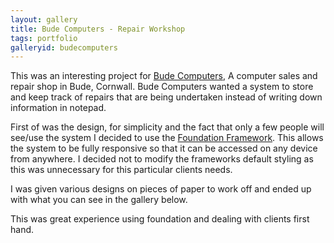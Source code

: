 ```yaml
---
layout: gallery
title: Bude Computers - Repair Workshop
tags: portfolio
galleryid: budecomputers
---
```

This was an interesting project for [Bude Computers](http://www.budecomputers.co.uk/), A computer sales and repair shop in Bude, Cornwall. Bude Computers wanted a system to store and keep track of repairs that are being undertaken instead of writing down information in notepad.
<!--cut-->

First of was the design, for simplicity and the fact that only a few people will see/use the system I decided to use the [Foundation Framework](http://foundation.zurb.com/). This allows the system to be fully responsive so that it can be accessed on any device from anywhere. I decided not to modify the frameworks default styling as this was unnecessary for this particular clients needs.

I was given various designs on pieces of paper to work off and ended up with what you can see in the gallery below.

This was great experience using foundation and dealing with clients first hand.
